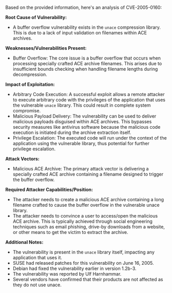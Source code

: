 Based on the provided information, here's an analysis of CVE-2005-0160:

**Root Cause of Vulnerability:**
- A buffer overflow vulnerability exists in the `unace` compression library. This is due to a lack of input validation on filenames within ACE archives.

**Weaknesses/Vulnerabilities Present:**
- Buffer Overflow: The core issue is a buffer overflow that occurs when processing specially crafted ACE archive filenames. This arises due to insufficient bounds checking when handling filename lengths during decompression.

**Impact of Exploitation:**
- Arbitrary Code Execution: A successful exploit allows a remote attacker to execute arbitrary code with the privileges of the application that uses the vulnerable `unace` library. This could result in complete system compromise.
- Malicious Payload Delivery: The vulnerability can be used to deliver malicious payloads disguised within ACE archives. This bypasses security measures like antivirus software because the malicious code execution is initiated during the archive extraction itself.
- Privilege Escalation: The executed code will run under the context of the application using the vulnerable library, thus potential for further privilege escalation.

**Attack Vectors:**
- Malicious ACE Archive: The primary attack vector is delivering a specially crafted ACE archive containing a filename designed to trigger the buffer overflow.

**Required Attacker Capabilities/Position:**
- The attacker needs to create a malicious ACE archive containing a long filename crafted to cause the buffer overflow in the vulnerable unace library.
- The attacker needs to convince a user to access/open the malicious ACE archive. This is typically achieved through social engineering techniques such as email phishing, drive-by downloads from a website, or other means to get the victim to extract the archive.

**Additional Notes:**
- The vulnerability is present in the `unace` library itself, impacting any application that uses it.
- SUSE had released patches for this vulnerability on June 16, 2005.
- Debian had fixed the vulnerability earlier in version 1.2b-3.
- The vulnerability was reported by Ulf Harnhammar.
- Several vendors have confirmed that their products are not affected as they do not use unace.